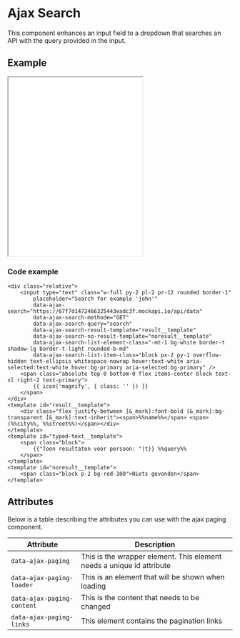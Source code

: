 # Ajax Search

This component enhances an input field to a dropdown that searches an API with the query provided in the input.

## Example

<iframe src="../examples/ajaxsearch.html" height="400"></iframe>

### Code example

```TWIG
<div class="relative">
    <input type="text" class="w-full py-2 pl-2 pr-12 rounded border-1"
        placeholder="Search for example 'john'"
        data-ajax-search="https://67f7d1472466325443eadc3f.mockapi.io/api/data"
        data-ajax-search-methode="GET"
        data-ajax-search-query="search"
        data-ajax-search-result-template="result__template"
        data-ajax-search-no-result-template="noresult__template"
        data-ajax-search-list-element-class="-mt-1 bg-white border-t shadow-lg border-t-light rounded-b-md"
        data-ajax-search-list-item-class="block px-2 py-1 overflow-hidden text-ellipsis whitespace-nowrap hover:text-white aria-selected:text-white hover:bg-primary aria-selected:bg-primary" />
    <span class="absolute top-0 bottom-0 flex items-center block text-xl right-2 text-primary">
        {{ icon('magnify', { class: '' }) }}
    </span>
</div>
<template id="result__template">
    <div class="flex justify-between [&_mark]:font-bold [&_mark]:bg-transparent [&_mark]:text-inherit"><span>%%name%%</span> <span>(%%city%%, %%street%%)</span></div>
</template>
<template id="typed-text__template">
    <span class="block">
        {{"Toon resultaten voor persoon: "|t}} %%query%%
    </span>
</template>
<template id="noresult__template">
    <span class="block p-2 bg-red-100">Niets gevonden</span>
</template>
```

## Attributes

Below is a table describing the attributes you can use with the ajax paging component.

| Attribute                  | Description                                                           |
| -------------------------- | --------------------------------------------------------------------- |
| `data-ajax-paging`         | This is the wrapper element. This element needs a unique id attribute |
| `data-ajax-paging-loader`  | This is an element that will be shown when loading                    |
| `data-ajax-paging-content` | This is the content that needs to be changed                          |
| `data-ajax-paging-links`   | This element contains the pagination links                            |
